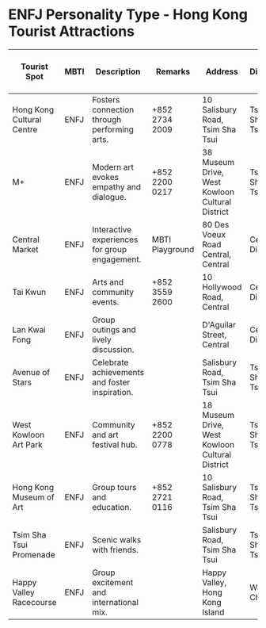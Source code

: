 # ENFJ Personality Type - Hong Kong Tourist Attractions

| Tourist Spot | MBTI | Description | Remarks | Address | District | Location | Operating Hours (Mon-Fri) | Operating Hours (Sat-Sun) | Operating Hours (Public Holiday) | Full Day |
| --- | --- | --- | --- | --- | --- | --- | --- | --- | --- | --- |
| Hong Kong Cultural Centre | ENFJ | Fosters connection through performing arts. | +852 2734 2009 | 10 Salisbury Road, Tsim Sha Tsui | Tsim Sha Tsui | Kowloon | 9:00 AM–11:00 PM | 9:00 AM–11:00 PM | 9:00 AM–11:00 PM |  |
| M+ | ENFJ | Modern art evokes empathy and dialogue. | +852 2200 0217 | 38 Museum Drive, West Kowloon Cultural District | Tsim Sha Tsui | Kowloon | 10:00 AM–6:00 PM (Closed Mon) | 10:00 AM–6:00 PM | 10:00 AM–6:00 PM |  |
| Central Market | ENFJ | Interactive experiences for group engagement. | MBTI Playground | 80 Des Voeux Road Central, Central | Central District | Hong Kong Island | 10:00 AM–10:00 PM | 10:00 AM–10:00 PM | 10:00 AM–10:00 PM |  |
| Tai Kwun | ENFJ | Arts and community events. | +852 3559 2600 | 10 Hollywood Road, Central | Central District | Hong Kong Island | 11:00 AM–8:00 PM | 11:00 AM–8:00 PM | 11:00 AM–8:00 PM |  |
| Lan Kwai Fong | ENFJ | Group outings and lively discussion. |  | D'Aguilar Street, Central | Central District | Hong Kong Island |  |  |  |  |
| Avenue of Stars | ENFJ | Celebrate achievements and foster inspiration. |  | Salisbury Road, Tsim Sha Tsui | Tsim Sha Tsui | Kowloon |  |  |  |  |
| West Kowloon Art Park | ENFJ | Community and art festival hub. | +852 2200 0778 | 18 Museum Drive, West Kowloon Cultural District | Tsim Sha Tsui | Kowloon | 6:00 AM–11:00 PM | 6:00 AM–11:00 PM | 6:00 AM–11:00 PM |  |
| Hong Kong Museum of Art | ENFJ | Group tours and education. | +852 2721 0116 | 10 Salisbury Road, Tsim Sha Tsui | Tsim Sha Tsui | Kowloon | 10:00 AM–6:00 PM (Closed Tue) | 10:00 AM–7:00 PM | 10:00 AM–7:00 PM |  |
| Tsim Sha Tsui Promenade | ENFJ | Scenic walks with friends. |  | Salisbury Road, Tsim Sha Tsui | Tsim Sha Tsui | Kowloon |  |  |  |  |
| Happy Valley Racecourse | ENFJ | Group excitement and international mix. |  | Happy Valley, Hong Kong Island | Wan Chai | Hong Kong Island |  |  |  |  |
